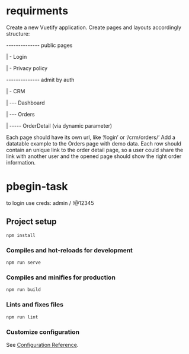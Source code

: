 # requirments
Create a new Vuetify application.
Create pages and layouts accordingly structure:

-------------- public pages

| - Login

| - Privacy policy

-------------- admit by auth

| - CRM

| --- Dashboard

| --- Orders

| ----- OrderDetail (via dynamic parameter)

Each page should have its own url, like ‘/login’ or ‘/crm/orders/’
Add a datatable example to the Orders page with demo data.
Each row should contain an unique link to the order detail page, so a user could share the link with another user and the opened page should show the right order information.

# pbegin-task

to login use creds: admin / !@12345

## Project setup
```
npm install
```

### Compiles and hot-reloads for development
```
npm run serve
```

### Compiles and minifies for production
```
npm run build
```

### Lints and fixes files
```
npm run lint
```

### Customize configuration
See [Configuration Reference](https://cli.vuejs.org/config/).
